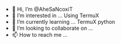 - 👋 Hi, I’m @AheSaNcoxiT
- 👀 I’m interested in ... Using TermuX
- 🌱 I’m currently learning ... TermuX python 
- 💞️ I’m looking to collaborate on ...
- 📫 How to reach me ...

<!---
Termux-lover-AhesanCoxiT/Termux-lover-AhesanCoxiT is a ✨ special ✨ repository because its `README.md` (this file) appears on your GitHub profile.
You can click the Preview link to take a look at your changes.
--->
